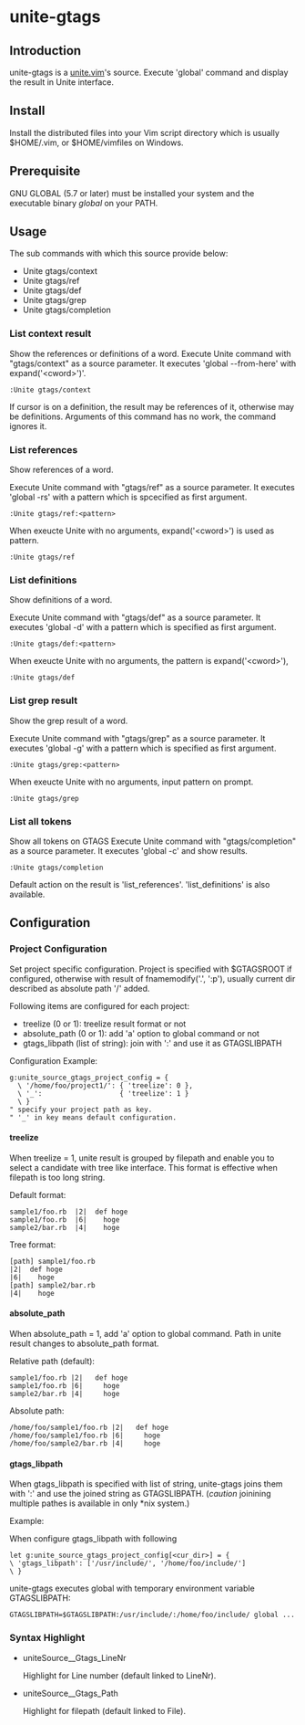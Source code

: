 # unite-gtags

## Introduction

unite-gtags is a [unite.vim](https://github.com/Shougo/unite.vim)'s source.
Execute 'global' command and display the result in Unite interface.

## Install

Install the distributed files into your Vim script directory which is usually
$HOME/.vim,  or $HOME/vimfiles on Windows.

## Prerequisite

GNU GLOBAL (5.7 or later) must be installed your system and the executable binary *global* on your PATH.

## Usage

The sub commands with which this source provide below:

- Unite gtags/context
- Unite gtags/ref
- Unite gtags/def
- Unite gtags/grep
- Unite gtags/completion

### List context result

Show the references or definitions of a word.
Execute Unite command with "gtags/context" as a source parameter.
It executes 'global --from-here' with expand('\<cword\>')'.

    :Unite gtags/context

If cursor is on a definition, the result may be references of it,
otherwise may be definitions.
Arguments of this command has no work, the command ignores it.

### List references

Show references of a word.

Execute Unite command with "gtags/ref" as a source parameter.
It executes 'global -rs' with a pattern which is spcecified as first argument.

    :Unite gtags/ref:<pattern>

When exeucte Unite with no arguments, expand('\<cword\>') is used as pattern.

    :Unite gtags/ref

### List definitions

Show definitions of a word.

Execute Unite command with "gtags/def" as a source parameter.
It executes 'global -d' with a pattern which is specified as first argument.

    :Unite gtags/def:<pattern>

When exeucte Unite with no arguments, the pattern is expand('\<cword\>'),

    :Unite gtags/def

### List grep result

Show the grep result of a word.

Execute Unite command with "gtags/grep" as a source parameter.
It executes 'global -g' with a pattern which is specified as first argument.

    :Unite gtags/grep:<pattern>

When exeucte Unite with no arguments, input pattern on prompt.

    :Unite gtags/grep

### List all tokens

Show all tokens on GTAGS
Execute Unite command with "gtags/completion" as a source parameter.
It executes 'global -c' and show results.

    :Unite gtags/completion

Default action on the result is 'list\_references'.
'list\_definitions' is also available.

## Configuration

### Project Configuration

Set project specific configuration. Project is specified with $GTAGSROOT if configured,
otherwise with result of fnamemodify('.', ':p'), usually current dir described as absolute path '/' added.

Following items are configured for each project:

- treelize (0 or 1): treelize result format or not
- absolute_path (0 or 1): add 'a' option to global command or not
- gtags_libpath (list of string): join with ':' and use it as GTAGSLIBPATH

Configuration Example:

    g:unite_source_gtags_project_config = {
      \ '/home/foo/project1/': { 'treelize': 0 },
      \ '_':                   { 'treelize': 1 }
      \ }
    " specify your project path as key.
    " '_' in key means default configuration.

#### treelize

When treelize = 1, unite result is grouped by filepath and enable you to select a candidate with tree like interface.
This format is effective when filepath is too long string.

Default format:

    sample1/foo.rb  |2|  def hoge
    sample1/foo.rb  |6|    hoge
    sample2/bar.rb  |4|    hoge

Tree format:

    [path] sample1/foo.rb
    |2|  def hoge
    |6|    hoge
    [path] sample2/bar.rb
    |4|    hoge

#### absolute\_path

When absolute\_path = 1, add 'a' option to global command.
Path in unite result changes to absolute\_path format.

Relative path (default):

    sample1/foo.rb |2|   def hoge
    sample1/foo.rb |6|     hoge
    sample2/bar.rb |4|     hoge

Absolute path:

    /home/foo/sample1/foo.rb |2|   def hoge
    /home/foo/sample1/foo.rb |6|     hoge
    /home/foo/sample2/bar.rb |4|     hoge

#### gtags\_libpath

When gtags\_libpath is specified with list of string,
unite-gtags joins them with ':' and use the joined string as GTAGSLIBPATH.
(*caution* joinining multiple pathes is available in only \*nix system.)

Example:

When configure gtags\_libpath with following

    let g:unite_source_gtags_project_config[<cur_dir>] = {
    \ 'gtags_libpath': ['/usr/include/', '/home/foo/include/']
    \ }

unite-gtags executes global with temporary environment variable GTAGSLIBPATH:

    GTAGSLIBPATH=$GTAGSLIBPATH:/usr/include/:/home/foo/include/ global ...

### Syntax Highlight

* uniteSource\_\_Gtags\_LineNr

    Highlight for Line number (default linked to LineNr).

* uniteSource\_\_Gtags\_Path

    Highlight for filepath (default linked to File).


